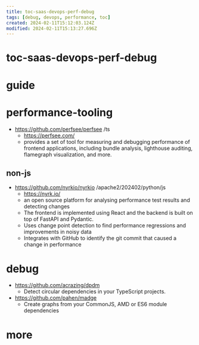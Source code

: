 ```yaml
---
title: toc-saas-devops-perf-debug
tags: [debug, devops, performance, toc]
created: 2024-02-11T15:12:03.124Z
modified: 2024-02-11T15:13:27.696Z
---
```


# toc-saas-devops-perf-debug

# guide

# performance-tooling
- https://github.com/perfsee/perfsee /ts
  - https://perfsee.com/
  - provides a set of tool for measuring and debugging performance of frontend applications, including bundle analysis, lighthouse auditing, flamegraph visualization, and more.

## non-js

- https://github.com/nyrkio/nyrkio /apache2/202402/python/js
  - https://nyrk.io/
  - an open source platform for analysing performance test results and detecting changes
  - The frontend is implemented using React and the backend is built on top of FastAPI and Pydantic.
  - Uses change point detection to find performance regressions and improvements in noisy data
  - Integrates with GitHub to identify the git commit that caused a change in performance
# debug
- https://github.com/acrazing/dpdm
  - Detect circular dependencies in your TypeScript projects.
- https://github.com/pahen/madge
  - Create graphs from your CommonJS, AMD or ES6 module dependencies
# more
